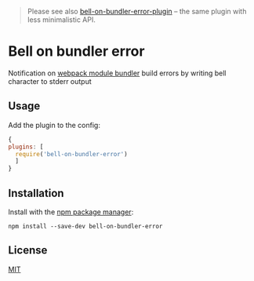 > Please see also [bell-on-bundler-error-plugin](https://github.com/senotrusov/bell-on-bundler-error-plugin) – the same plugin with less minimalistic API.

# Bell on bundler error

Notification on [webpack module bundler](http://webpack.github.io/) build errors by writing bell character to stderr output

## Usage

Add the plugin to the config:

```javascript
{
plugins: [
  require('bell-on-bundler-error')
  ]
}
```

## Installation

Install with the [npm package manager](https://github.com/npm/npm):

```
npm install --save-dev bell-on-bundler-error
```

## License
[MIT](LICENSE)
